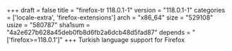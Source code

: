 +++
draft = false
title = "firefox-tr 118.0.1-1"
version = "118.0.1-1"
categories = ['locale-extra', 'firefox-extensions']
arch = "x86_64"
size = "529108"
usize = "580787"
sha1sum = "4a2e627b628a45deb0fb8d6fb2a6dcb48d5fad87"
depends = "['firefox>=118.0.1']"
+++
Turkish language support for Firefox